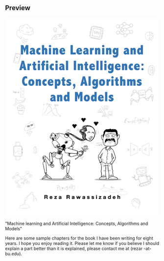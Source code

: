## Preview
![Book Cover](Frontcover.png)

"Machine learning and Artificial Intelligence: Concepts, Algorithms and Models"

Here are some sample chapters for the book I have been writing for eight years. I hope you enjoy reading it. Please let me know if you believe I should explain a part better than it is explained, please contact me at (rezar -at- bu.edu).
